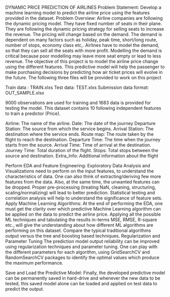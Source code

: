 DYNAMIC PRICE PREDICTION OF AIRLINES
Problem Statement:
	Develop a machine learning model to predict the airline price using the features provided in the dataset. 
Problem Overview:
Airline companies are following the dynamic pricing model. They have fixed number of seats in their plane. They are following the dynamic pricing strategy for selling seats to increase the revenue. The pricing will change based on the demand. The demand is dependent on many factors such as holiday, peak time, short/long route, number of stops, economy class etc,. Airlines have to model the demand, so that they can sell all the seats with more profit. Modelling the demand is critical because poor modelling may leave more seat empty or lead to less revenue. 
The objective of this project is to model the airline price change using the different features.  This predictive model will help the passenger to make purchasing decisions by predicting how air ticket prices will evolve in the future.
The following three files will be provided to work on this project

Train data : TRAIN.xlxs
Test data: TEST.xlxs
Submission data format: OUT_SAMPLE.xlsx

9000 observations are used for training and 1683 data is provided for testing the model. This dataset contains 10 following independent features to train a predictor (Price).

Airline: The name of the airline.
Date: The date of the journey
Departure Station: The source from which the service begins.
Arrival Station: The destination where the service ends.
Route map: The route taken by the flight to reach the destination.
Departure Time: The time when the journey starts from the source.
Arrival Time: Time of arrival at the destination.
Journey Time: Total duration of the flight.
Stops: Total stops between the source and destination.
Extra_Info: Additional information about the flight

Perform EDA and Feature Engineering:
Exploratory Data Analysis and Visualizations need to perform on the input features, to understand the characteristics of data. One can also think of extracting/deriving few more features from the data. Also, at the same time, the unwanted features can be dropped.  Proper pre-processing (treating NaN, cleaning, structuring, scaling/normalizing) will lead to better prediction.  Statistical testing and correlation analysis will help to understand the significance of feature sets. 
Apply Machine Learning Algorithms:
At the end of performing the EDA, one must get the clarity over which predictive Machine Learning algorithm can be applied on the data to predict the airline price. Applying all the possible ML techniques and tabulating the results in-terms MSE, RMSE, R-square etc., will give the understanding about how different ML algorithms are performing on this dataset. Compare the typical traditional algorithms output versus the tree and boosting based techniques. 
Regularization and Parameter Tuning
The prediction model output reliability can be improved using regularization techniques and parameter tuning. One can play with the different parameters for each algorithm, using GridSearchCV and RandomSearchCV packages to identify the optimal values which produce the maximum performance. 

Save and Load the Predictive Model:
Finally, the developed predictive model can be permanently saved in hard-drive and whenever the new data to be tested, this saved model alone can be loaded and applied on test data to predict the output. 


